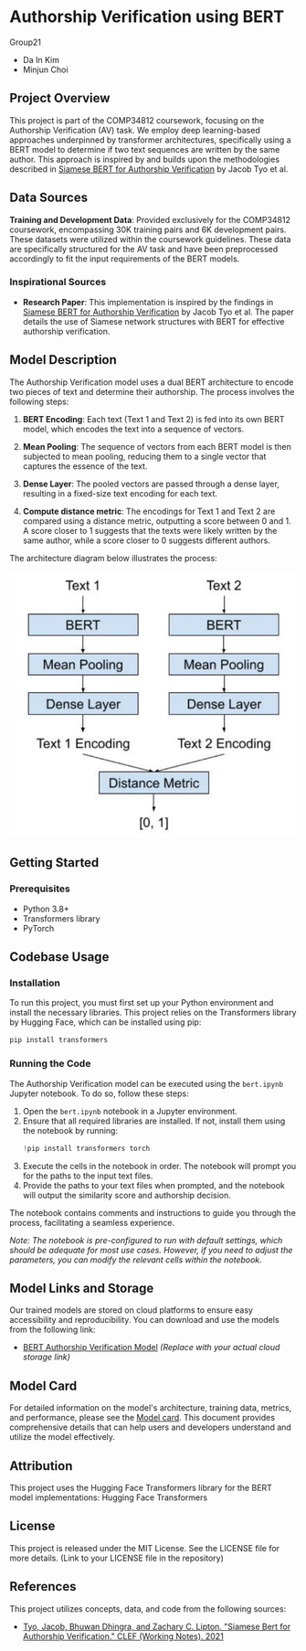 # Authorship Verification using BERT

Group21
- Da In Kim
- Minjun Choi

## Project Overview
This project is part of the COMP34812 coursework, focusing on the Authorship Verification (AV) task. We employ deep learning-based approaches underpinned by transformer architectures, specifically using a BERT model to determine if two text sequences are written by the same author. This approach is inspired by and builds upon the methodologies described in [Siamese BERT for Authorship Verification](http://ceur-ws.org/Vol-2936/paper-193.pdf) by Jacob Tyo et al.

## Data Sources 
**Training and Development Data**: Provided exclusively for the COMP34812 coursework, encompassing 30K training pairs and 6K development pairs. These datasets were utilized within the coursework guidelines. These data are specifically structured for the AV task and have been preprocessed accordingly to fit the input requirements of the BERT models.

### Inspirational Sources
- **Research Paper**: This implementation is inspired by the findings in [Siamese BERT for Authorship Verification](http://ceur-ws.org/Vol-2936/paper-193.pdf) by Jacob Tyo et al. The paper details the use of Siamese network structures with BERT for effective authorship verification.

## Model Description
The Authorship Verification model uses a dual BERT architecture to encode two pieces of text and determine their authorship. The process involves the following steps:

1. **BERT Encoding**: Each text (Text 1 and Text 2) is fed into its own BERT model, which encodes the text into a sequence of vectors.

2. **Mean Pooling**: The sequence of vectors from each BERT model is then subjected to mean pooling, reducing them to a single vector that captures the essence of the text.

3. **Dense Layer**: The pooled vectors are passed through a dense layer, resulting in a fixed-size text encoding for each text.

4. **Compute distance metric**: The encodings for Text 1 and Text 2 are compared using a distance metric, outputting a score between 0 and 1. A score closer to 1 suggests that the texts were likely written by the same author, while a score closer to 0 suggests different authors.

The architecture diagram below illustrates the process:

![Architecture for our model](BERT_AV_arch.jpg)


## Getting Started
### Prerequisites
- Python 3.8+
- Transformers library
- PyTorch


## Codebase Usage
### Installation
To run this project, you must first set up your Python environment and install the necessary libraries. This project relies on the Transformers library by Hugging Face, which can be installed using pip:

```bash
pip install transformers
```

### Running the Code
The Authorship Verification model can be executed using the `bert.ipynb` Jupyter notebook. To do so, follow these steps:

1. Open the `bert.ipynb` notebook in a Jupyter environment.
2. Ensure that all required libraries are installed. If not, install them using the notebook by running:
    ```python
    !pip install transformers torch
    ```
3. Execute the cells in the notebook in order. The notebook will prompt you for the paths to the input text files.
4. Provide the paths to your text files when prompted, and the notebook will output the similarity score and authorship decision.

The notebook contains comments and instructions to guide you through the process, facilitating a seamless experience.

*Note: The notebook is pre-configured to run with default settings, which should be adequate for most use cases. 
However, if you need to adjust the parameters, you can modify the relevant cells within the notebook.*

## Model Links and Storage
Our trained models are stored on cloud platforms to ensure easy accessibility and reproducibility. You can download and use the models from the following link:
- [BERT Authorship Verification Model](#)  *(Replace with your actual cloud storage link)*

## Model Card
For detailed information on the model's architecture, training data, metrics, and performance, please see the [Model card](https://github.com/JuneC7020/NLU2024/blob/main/BERT_model_card.md). This document provides comprehensive details that can help users and developers understand and utilize the model effectively.


## Attribution
This project uses the Hugging Face Transformers library for the BERT model implementations:
Hugging Face Transformers

## License
This project is released under the MIT License. See the LICENSE file for more details. (Link to your LICENSE file in the repository)

## References
This project utilizes concepts, data, and code from the following sources:
- [Tyo, Jacob, Bhuwan Dhingra, and Zachary C. Lipton. "Siamese Bert for Authorship Verification." CLEF (Working Notes). 2021](https://ceur-ws.org/Vol-2936/paper-193.pdf)
